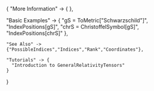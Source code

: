 {
  "More Information" -> {
  },

  "Basic Examples" -> {
    "gS = ToMetric[\"Schwarzschild\"]",
    "IndexPositions[gS]",
    "chrS = ChristoffelSymbol[gS]",
    "IndexPositions[chrS]"
    },

    "See Also" ->
    {"PossibleIndices","Indices","Rank","Coordinates"},

    "Tutorials" -> {
      "Introduction to GeneralRelativityTensors"
    }

}
